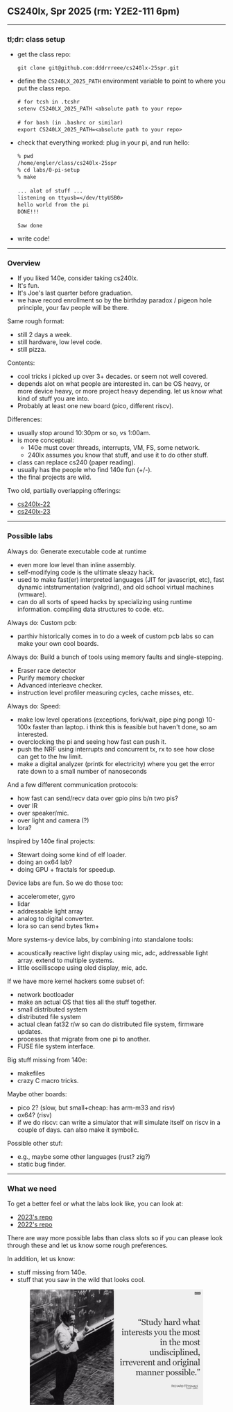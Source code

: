 ## CS240lx, Spr 2025 (rm: Y2E2-111 6pm)


-----------------------------------------------------------------
### tl;dr:  class setup

  - get the class repo:

        git clone git@github.com:dddrrreee/cs240lx-25spr.git

  - define the `CS240LX_2025_PATH` environment variable to 
    point to where you put the class repo.  

        # for tcsh in .tcshr
        setenv CS240LX_2025_PATH <absolute path to your repo>

        # for bash (in .bashrc or similar)
        export CS240LX_2025_PATH=<absolute path to your repo>

  - check that everything worked: plug in your pi, and run hello:

        % pwd
        /home/engler/class/cs240lx-25spr
        % cd labs/0-pi-setup
        % make

        ... alot of stuff ...
        listening on ttyusb=</dev/ttyUSB0>
        hello world from the pi
        DONE!!!
        
        Saw done

  - write code!

-----------------------------------------------------------------
### Overview

  - If you liked 140e, consider taking cs240lx.
  - It's fun.
  - It's Joe's last quarter before graduation.
  - we have record enrollment so by the birthday paradox 
    / pigeon hole principle, your fav people will be there.


Same rough format: 
  - still 2 days a week.
  - still hardware, low level code.
  - still pizza.

Contents:
  - cool tricks i picked up over 3+ decades. or seem not well covered.
  - depends alot on what people are interested in.  can be
    OS heavy, or more device heavy, or more project heavy
    depending.  let us know what kind of stuff you are into.
  - Probably at least one new board (pico, different riscv).

Differences:
  - usually stop around 10:30pm or so, vs 1:00am.
  - is more conceptual:
      - 140e must cover threads, interrupts, VM, FS, some network.
      - 240lx assumes you know that stuff, and use it to do
        other stuff.
  - class can replace cs240 (paper reading).
  - usually has the people who find 140e fun (+/-).
  - the final projects are wild.

Two old, partially overlapping offerings:
  - [cs240lx-22](https://github.com/dddrrreee/cs240lx-22spr/tree/main/labs)
  - [cs240lx-23](https://github.com/dddrrreee/cs240lx-23spr/tree/main/labs)

-----------------------------------------------------------------
### Possible labs

Always do: Generate executable code at runtime
  - even more low level than inline assembly.
  - self-modifying code is the ultimate sleazy hack.
  - used to make fast(er) interpreted languages (JIT for
    javascript, etc), fast dynamic intstrumentation (valgrind),
    and old school virtual machines (vmware).
  - can do all sorts of speed hacks by specializing using runtime
    information.  compiling data structures to code.  etc.

Always do: Custom pcb:
  - parthiv historically comes in to do a week of custom pcb labs so
    can make your own cool boards.

Always do: Build a bunch of tools using memory faults and single-stepping.
  - Eraser race detector 
  - Purify memory checker 
  - Advanced interleave checker.  
  - instruction level profiler measuring cycles, cache misses,
    etc.

Always do: Speed:
  - make low level operations (exceptions, fork/wait, pipe
    ping pong) 10-100x faster than laptop.  i think this is
    feasible but haven't done, so am interested.
  - overclocking the pi and seeing how fast can push it.
  - push the NRF using interrupts and concurrent tx, rx to 
    see how close can get to the hw limit.
  - make a digital analyzer (printk for electricity) where
    you get the error rate down to a small number of nanoseconds

And a few different communication protocols: 
  - how fast can send/recv data over gpio pins b/n two pis?
  - over IR
  - over speaker/mic.
  - over light and camera (?)
  - lora?


Inspired by 140e final projects:
  - Stewart doing some kind of elf loader.
  - doing an ox64 lab?
  - doing GPU + fractals for speedup.


Device labs are fun.  So we do those too:
  - accelerometer, gyro
  - lidar
  - addressable light array
  - analog to digital converter.
  - lora so can send bytes 1km+

More systems-y device labs, by combining into
standalone tools:
  - acoustically reactive light display using mic, adc, 
    addressable light array.  extend to multiple systems.
  - little oscilliscope using oled display, mic, adc.

If we have more kernel hackers some subset of:
  - network bootloader
  - make an actual OS that ties all the stuff together.
  - small distributed system
  - distributed file system
  - actual clean fat32 r/w so can do distributed file system,
    firmware updates.
  - processes that migrate from one pi to another.
  - FUSE file system interface.

Big stuff missing from 140e:
  - makefiles
  - crazy C macro tricks.

Maybe other boards:
  - pico 2?  (slow, but small+cheap: has arm-m33 and risv)
  - ox64?  (risv)
  - if we do riscv: can write a simulator that will simulate itself
    on riscv in a couple of days.  can also make it symbolic.

Possible other stuf:
  - e.g., maybe some other languages (rust?  zig?)
  - static bug finder.

---------------------------------------------------------------------------
### What we need

To get a better feel or what the labs look like, you can look at:
  - [2023's repo](https://github.com/dddrrreee/cs240lx-23spr/tree/main/labs)
  - [2022's repo](https://github.com/dddrrreee/cs240lx-22spr/tree/main/labs)

There are way more possible labs than class slots so if you can please
look through these and let us know some rough preferences.

In addition, let us know:
  - stuff missing from 140e.
  - stuff that you saw in the wild that looks cool.

<p align="center">
<img src="labs/lab-memes/chaotic-study.jpg" width="400" />
</p>
